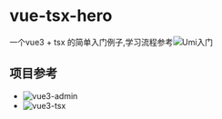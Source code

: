 # vue-tsx-hero
一个vue3 + tsx 的简单入门例子,学习流程参考![Umi入门](https://github.com/umijs/umi-course)

## 项目参考
- ![vue3-admin](https://github.com/zhoubangfu/vue3-admin)
- ![vue3-tsx](https://github.com/justwiner/vue3-tsx)

